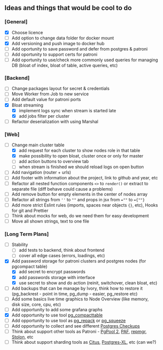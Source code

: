 ## Ideas and things that would be cool to do

### [General]

- [x] Choose licence
- [ ] Add option to change data folder for docker mount
- [x] Add versioning and push image to docker hub
- [ ] Add oportunity to save password and defer from postgres & patroni
- [ ] Add oportunity to support certs for patroni
- [ ] Add oportunity to use/check more commonly used queries for managing DB (bloat of index, bloat of table, active queries, etc)

### [Backend]

- [ ] Change packages layout for secret & credentials
- [ ] Move Worker from Job to new service
- [ ] Add default value for patroni ports
- [x] Bloat streaming
  - [x] implement logs sync when stream is started late
  - [x] add jobs filter per cluster
- [ ] Refactor deserialization with using Marshal

### [Web]

- [ ] Change main cluster table
  - [x] add request for each cluster to show nodes role in that table
  - [x] make possibility to open bloat, cluster once or only for master
  - [ ] add action buttons to overview tab
  - [ ] when stream is finished we should reload logs on open button
- [ ] Add navigation (router + urls)
- [ ] Add footer with information about the project, link to github and year, etc
- [ ] Refactor all nested function components `<>` to `render()` or extract to separate file (diff behave could cause a problems)
- [ ] Add remove button for empty elements in the center of nodes array
- [ ] Refactor all strings from `''` to `""` and props in jsx from `=""` to `={""}`
- [ ] Add more strict Eslint rules (imports, spaces near objects `{}`, etc), Hooks for git and Prettier
- [ ] Think about mocks for web, do we need them for easy development
- [ ] Move all shown strings, text to one file

### [Long Term Plans]

- [ ] Stability
  - [ ] add tests to backend, think about frontend
  - [ ] cover all edge cases (errors, loadings, etc)
- [x] Add password storage for patroni clusters and postgres nodes (for pgcompact table)
  - [x] add secret to encrypt passwords
  - [x] add passwords storage with interface
  - [x] use secret to show and do action (reinit, switchover, clean bloat, etc)
- [ ] Add backups that can be manage by Ivory, think how to restore it (pg_backrest - point in time, pg_dump - easier, pg_restore etc)
- [ ] Add some basics live time graphics to Node Overview (like memory, disk size, core, cpu, etc)
- [ ] Add opportunity to add some grafana graphs
- [x] Add opportunity to use tool [pg_compacttable](https://github.com/dataegret/pgcompacttable)
- [ ] Add opportunity to use tool as [pg_repack](https://github.com/reorg/pg_repack) or [pg_squeeze](https://github.com/cybertec-postgresql/pg_squeeze)
- [ ] Add opportunity to collect and see different [Postgres Checkups](https://gitlab.com/postgres-ai/postgres-checkup)
- [ ] Think about support other tools as Patroni - [PgPool 2](https://www.pgpool.net/), [PAF](http://clusterlabs.github.io/PAF/), [repmgr](https://repmgr.org/), [Stolon](https://github.com/sorintlab/stolon), etc
- [ ] Think about support sharding tools as [Citus](https://www.citusdata.com/), [Postgres-XL](https://www.postgres-xl.org/), etc (can we?)
